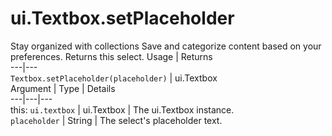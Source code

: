  
#  ui.Textbox.setPlaceholder
Stay organized with collections  Save and categorize content based on your preferences. 
Returns this select.
Usage | Returns  
---|---  
`Textbox.setPlaceholder(placeholder)` | ui.Textbox  
Argument | Type | Details  
---|---|---  
this: `ui.textbox` | ui.Textbox | The ui.Textbox instance.  
`placeholder` | String | The select's placeholder text.  
